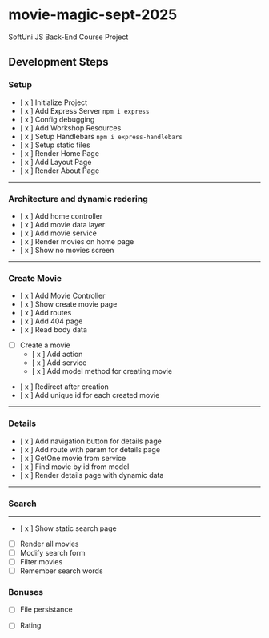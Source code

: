 # movie-magic-sept-2025
SoftUni JS Back-End Course Project

## Development Steps

### Setup
- [ x ] Initialize Project
- [ x ] Add Express Server  `npm i express`
- [ x ] Config debugging
- [ x ] Add Workshop Resources
- [ x ] Setup Handlebars `npm i express-handlebars`
- [ x ] Setup static files
- [ x ]  Render Home Page
- [ x ] Add Layout Page 
- [ x ] Render About Page
---
### Architecture and dynamic redering
- [ x ] Add home controller
- [ x ] Add movie data layer
- [ x ] Add movie service
- [ x ] Render movies on home page
- [ x ] Show no movies screen
---
### Create Movie
- [ x ] Add Movie Controller
- [ x ] Show create movie page
- [ x ] Add routes 
- [ x ] Add 404 page
- [ x ] Read body data
- [  ] Create a movie
  - [ x ] Add action
  - [ x ] Add service
  - [ x ] Add model method for creating movie
- [ x ] Redirect after creation
- [ x ] Add unique id for each created movie
---
### Details
- [ x ] Add navigation button for details page
- [ x ] Add route with param for details page
- [ x ] GetOne movie from service
- [ x ] Find movie by id from model
- [ x ] Render details page with dynamic data
---
### Search
---
- [ x ] Show static search page
- [  ] Render all movies
- [  ] Modify search form
- [  ] Filter movies
- [  ] Remember search words
### Bonuses
- [  ] File persistance
- [  ] Rating



